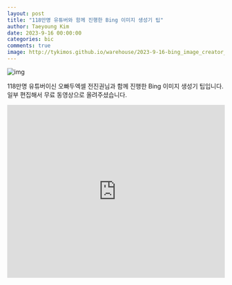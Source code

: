 ```yaml
---
layout: post
title: "118만명 유튜버와 함께 진행한 Bing 이미지 생성기 팁"
author: Taeyoung Kim
date: 2023-9-16 00:00:00
categories: bic
comments: true
image: http://tykimos.github.io/warehouse/2023-9-16-bing_image_creator_tips_title.png
---
```


![img](http://tykimos.github.io/warehouse/2023-9-16-bing_image_creator_tips_title.png)

118만명 유튜버이신 오빠두엑셀 전진권님과 함께 진행한 Bing 이미지 생성기 팁입니다. 일부 편집해서 무료 동영상으로 올려주셨습니다. 

<iframe width="100%" height="400" src="https://www.youtube.com/embed/PTPSftqf7yc?si=GRTASCyWJl8KWBvq" title="YouTube video player" frameborder="0" allow="accelerometer; autoplay; clipboard-write; encrypted-media; gyroscope; picture-in-picture; web-share" allowfullscreen></iframe>

